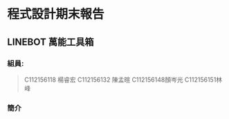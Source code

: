 程式設計期末報告
===
LINEBOT 萬能工具箱
---
### 組員:
>C112156118 楊睿宏 
>C112156132 陳孟暄
>C112156148顏岑光
>C112156151林峰 

### 簡介
